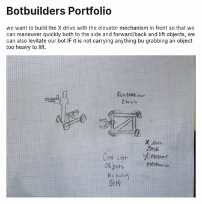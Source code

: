 # Botbuilders Portfolio

we want to build the X drive with the elevator mechanism in front so that we can maneuver quickly both to the side and forward/back and lift objects, we can also levitate our bot IF it is not carrying anything bu grabbing an object too heavy to lift.

![Phase01](https://github.com/B-Taker/PBT/blob/main/images/Plan01.jpeg?raw=true)

